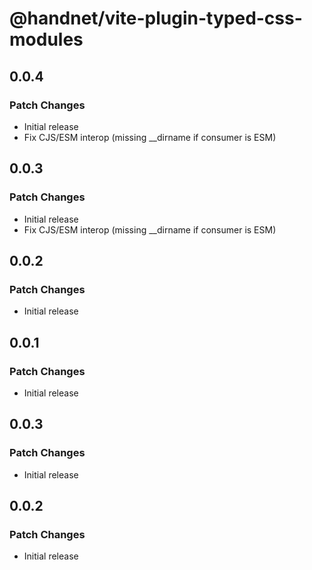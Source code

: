 # @handnet/vite-plugin-typed-css-modules

## 0.0.4

### Patch Changes

- Initial release
- Fix CJS/ESM interop (missing \_\_dirname if consumer is ESM)

## 0.0.3

### Patch Changes

- Initial release
- Fix CJS/ESM interop (missing \_\_dirname if consumer is ESM)

## 0.0.2

### Patch Changes

- Initial release

## 0.0.1

### Patch Changes

- Initial release

## 0.0.3

### Patch Changes

- Initial release

## 0.0.2

### Patch Changes

- Initial release
